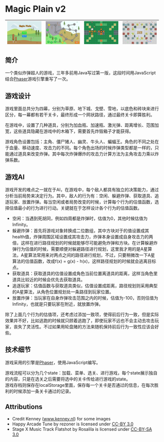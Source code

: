 # Magic Plain v2

| ![menu](screenshot/menu.png)  | ![levels](screenshot/levels.png)  | ![playing](screenshot/playing.png)  | ![playing](screenshot/victory.png)  |
|---|---|---|---|

## 简介

一个类似炸弹超人的游戏，三年多前用Java写过第一版，这段时间用JavaScript结合[Phaser](http://phaser.io/)游戏引擎重写了一次。  

## 游戏设计 

游戏里面总共分为四幕，分别为草原、地下城、戈壁、雪地，以底色和砖块来进行区分，每一幕都有若干关卡，最终形成一个网状路径，通过最终关卡即算胜利。  

在游戏中，设置了几种道具，分别为加血瓶、加速瓶、激光弹、距离增长、范围加宽，这些道具隐藏在游戏中的木箱下，需要首先炸毁箱子才能获得。  

游戏角色设置包括：主角、僵尸猪人、幽灵、牛头人、蝙蝠王。角色的不同之处在于血量、移动速度、攻击力的不同。每个角色出场的时候炸弹类型都是一样的，只能通过道具来改变炸弹。其中每次炸弹爆炸的攻击力计算方法为主角攻击力乘以炸弹系数。


## 游戏AI

游戏开发的难点之一就在于AI，在游戏中，每个敌人都具有独立的决策能力，通过分析当前局势来决定行为。其中，敌人的行为有：空闲、躲避炸弹、获取道具、追逐玩家、放置炸弹。每当空闲或者局势改变的时候，计算每个行为的估值函数，选择估值最小的行为进行行动。关键就在于怎样设计各个行为的估值函数。 

* 空闲：当遇到死胡同，例如四周都是炸弹时，估值为0，其他时候估值为Infinity。
* 躲避炸弹：首先将游戏对象转换成二位数组，其中方块对于的值设置成其health值，炸弹周围区域设置成其攻击力，炸弹本身设置成自身攻击力的两倍，这样在进行路径规划的时候就能够尽可能避免炸弹和方块。在计算躲避炸弹行为估值的时候，需要顺便对躲避路径进行规划，这里我才用的是A星算法，A星算法常用来对两点之间的路径进行规划，不过，只要稍微改一下A星算法的估值函数，改成f(x) = g(x) - h(x)，这样路径规划的时候就会逃离目标点。  
* 获取道具：获取道具的估值设置成角色当前位置离道具的距离，这样当角色里道具比较近的时候会优先去获取道具。  
* 追逐玩家：估值函数与获取道具类似，估值设置成距离，路径规划则采用典型的A星算法，从角色位置规划处一条路径到玩家位置。  
* 放置炸弹：当玩家在自身炸弹攻击范围之内的时候，估值为-100，否则估值为Infinity，也就是只要玩家在附近，就放置炸弹。  

除了上面几个行为的估值项，还考虑过添加一致项，使得前后行为一致，但是实际效果并不好，比如逃跑的时候就只顾着逃跑了，即使玩家不远也不会主动去攻击玩家，丧失了灵活性。不过如果用轮盘赌的方法来随机保持前后行为一致性应该会好些。  

## 技术细节

游戏采用的引擎是[Phaser](http://phaser.io/)，使用JavaScript编写。  

游戏流程可以分为几个state：加载、菜单、选关、进行游戏，每个state展示独自的内容，只是在选关之后需要将选中的关卡传给进行游戏的state。  
游戏存档则保存在localStorage里面，保存每一个关卡是否通过的信息，在每次胜利的时候添加一条关卡通过的记录。 


## Attributions

* Credit Kenney (www.kenney.nl) for some images  
* Happy Arcade Tune by rezoner is licensed under [CC-BY 3.0](https://creativecommons.org/licenses/by/3.0/)  
* Stage X Music Track Flatshot by Rosalila is licensed under [CC-BY-SA 3.0](https://creativecommons.org/licenses/by-sa/3.0/)  
